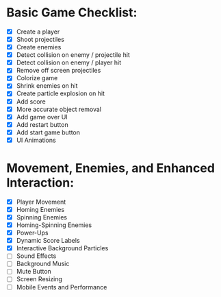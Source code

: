 # Basic Game Checklist:

- [x] Create a player
- [x] Shoot projectiles
- [x] Create enemies
- [x] Detect collision on enemy / projectile hit
- [x] Detect collision on enemy / player hit
- [x] Remove off screen projectiles
- [x] Colorize game
- [x] Shrink enemies on hit
- [x] Create particle explosion on hit
- [x] Add score
- [x] More accurate object removal
- [x] Add game over UI
- [x] Add restart button
- [x] Add start game button
- [x] UI Animations

# Movement, Enemies, and Enhanced Interaction:

- [x] Player Movement
- [x] Homing Enemies
- [x] Spinning Enemies
- [x] Homing-Spinning Enemies
- [x] Power-Ups
- [x] Dynamic Score Labels
- [x] Interactive Background Particles
- [ ] Sound Effects
- [ ] Background Music
- [ ] Mute Button
- [ ] Screen Resizing
- [ ] Mobile Events and Performance
